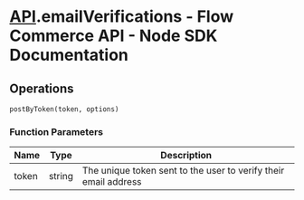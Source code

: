 # [API](README.md).emailVerifications - Flow Commerce API - Node SDK Documentation

## Operations

`postByToken(token, options)`

### Function Parameters

| Name  | Type | Description |
| ---- | ---- | ---- |
| token | string | The unique token sent to the user to verify their email address |


